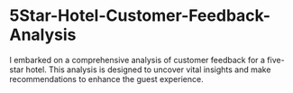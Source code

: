 # 5Star-Hotel-Customer-Feedback-Analysis
I embarked on a comprehensive analysis of customer feedback for a five-star hotel. This analysis is designed to uncover vital insights and make recommendations to enhance the guest experience.
